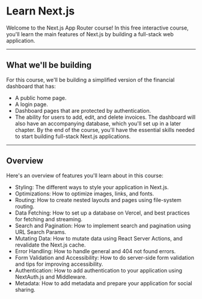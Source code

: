 # Learn Next.js
Welcome to the Next.js App Router course! In this free interactive course, you'll learn the main features of Next.js by building a full-stack web application.

---
## What we'll be building
For this course, we'll be building a simplified version of the financial dashboard that has:

* A public home page.
* A login page.
* Dashboard pages that are protected by authentication.
* The ability for users to add, edit, and delete invoices.
The dashboard will also have an accompanying database, which you'll set up in a later chapter.
By the end of the course, you'll have the essential skills needed to start building full-stack Next.js applications.

---
## Overview
Here's an overview of features you'll learn about in this course:

* Styling: The different ways to style your application in Next.js.
* Optimizations: How to optimize images, links, and fonts.
* Routing: How to create nested layouts and pages using file-system routing.
* Data Fetching: How to set up a database on Vercel, and best practices for fetching and streaming.
* Search and Pagination: How to implement search and pagination using URL Search Params.
* Mutating Data: How to mutate data using React Server Actions, and revalidate the Next.js cache.
* Error Handling: How to handle general and 404 not found errors.
* Form Validation and Accessibility: How to do server-side form validation and tips for improving accessibility.
* Authentication: How to add authentication to your application using NextAuth.js and Middleware.
* Metadata: How to add metadata and prepare your application for social sharing.